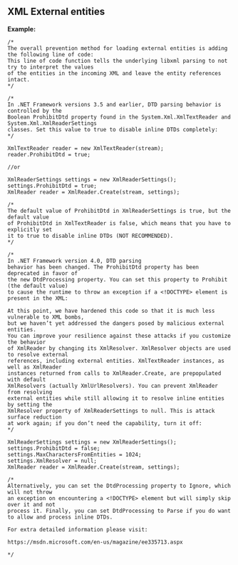 
XML External entities
-------

**Example:**


	/*
	The overall prevention method for loading external entities is adding the following line of code:
	This line of code function tells the underlying libxml parsing to not try to interpret the values 
	of the entities in the incoming XML and leave the entity references intact.
	*/

	/*
	In .NET Framework versions 3.5 and earlier, DTD parsing behavior is controlled by the 
	Boolean ProhibitDtd property found in the System.Xml.XmlTextReader and System.Xml.XmlReaderSettings
	classes. Set this value to true to disable inline DTDs completely:
	*/
	
	XmlTextReader reader = new XmlTextReader(stream);
	reader.ProhibitDtd = true;

	//or

	XmlReaderSettings settings = new XmlReaderSettings();
	settings.ProhibitDtd = true;
	XmlReader reader = XmlReader.Create(stream, settings);

	/*
	The default value of ProhibitDtd in XmlReaderSettings is true, but the default value 
	of ProhibitDtd in XmlTextReader is false, which means that you have to explicitly set 
	it to true to disable inline DTDs (NOT RECOMMENDED).
	*/
	
	/*
	In .NET Framework version 4.0, DTD parsing 
	behavior has been changed. The ProhibitDtd property has been deprecated in favor of 
	the new DtdProcessing property. You can set this property to Prohibit (the default value) 
	to cause the runtime to throw an exception if a <!DOCTYPE> element is present in the XML:
	
	At this point, we have hardened this code so that it is much less vulnerable to XML bombs, 
	but we haven’t yet addressed the dangers posed by malicious external entities. 
	You can improve your resilience against these attacks if you customize the behavior 
	of XmlReader by changing its XmlResolver. XmlResolver objects are used to resolve external 
	references, including external entities. XmlTextReader instances, as well as XmlReader 
	instances returned from calls to XmlReader.Create, are prepopulated with default 
	XmlResolvers (actually XmlUrlResolvers). You can prevent XmlReader from resolving 
	external entities while still allowing it to resolve inline entities by setting the 
	XmlResolver property of XmlReaderSettings to null. This is attack surface reduction 
	at work again; if you don’t need the capability, turn it off:
	*/
	
	XmlReaderSettings settings = new XmlReaderSettings();
	settings.ProhibitDtd = false;
	settings.MaxCharactersFromEntities = 1024;
	settings.XmlResolver = null;
	XmlReader reader = XmlReader.Create(stream, settings);

	/*
	Alternatively, you can set the DtdProcessing property to Ignore, which will not throw 
	an exception on encountering a <!DOCTYPE> element but will simply skip over it and not 
	process it. Finally, you can set DtdProcessing to Parse if you do want to allow and process inline DTDs.
	
	For extra detailed information please visit:
	
	https://msdn.microsoft.com/en-us/magazine/ee335713.aspx 
	
	*/
	



	